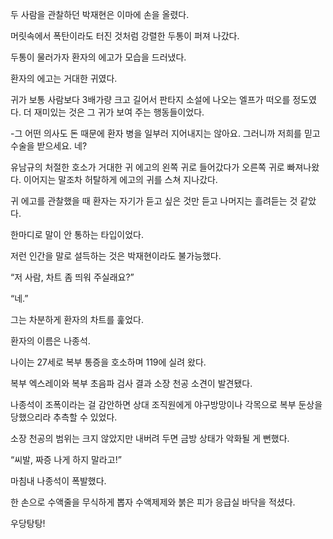 두 사람을 관찰하던 박재현은 이마에 손을 올렸다.

머릿속에서 폭탄이라도 터진 것처럼 강렬한 두통이 퍼져 나갔다.

두통이 물러가자 환자의 에고가 모습을 드러냈다.

환자의 에고는 거대한 귀였다.

귀가 보통 사람보다 3배가량 크고 길어서 판타지 소설에 나오는 엘프가 떠오를 정도였다. 더 재미있는 것은 그 귀가 보여 주는 행동들이었다.

-그 어떤 의사도 돈 때문에 환자 병을 일부러 지어내지는 않아요. 그러니까 저희를 믿고 수술을 받으세요. 네?

유남규의 처절한 호소가 거대한 귀 에고의 왼쪽 귀로 들어갔다가 오른쪽 귀로 빠져나왔다. 이어지는 말조차 허탈하게 에고의 귀를 스쳐 지나갔다.

귀 에고를 관찰했을 때 환자는 자기가 듣고 싶은 것만 듣고 나머지는 흘려듣는 것 같았다.

한마디로 말이 안 통하는 타입이었다.

저런 인간을 말로 설득하는 것은 박재현이라도 불가능했다.

“저 사람, 차트 좀 띄워 주실래요?”

“네.”

그는 차분하게 환자의 차트를 훑었다.

환자의 이름은 나종석.

나이는 27세로 복부 통증을 호소하며 119에 실려 왔다.

복부 엑스레이와 복부 초음파 검사 결과 소장 천공 소견이 발견됐다.

나종석이 조폭이라는 걸 감안하면 상대 조직원에게 야구방망이나 각목으로 복부 둔상을 당했으리라 추측할 수 있었다.

소장 천공의 범위는 크지 않았지만 내버려 두면 금방 상태가 악화될 게 뻔했다.

“씨발, 짜증 나게 하지 말라고!”

마침내 나종석이 폭발했다.

한 손으로 수액줄을 무식하게 뽑자 수액제제와 붉은 피가 응급실 바닥을 적셨다.

우당탕탕!